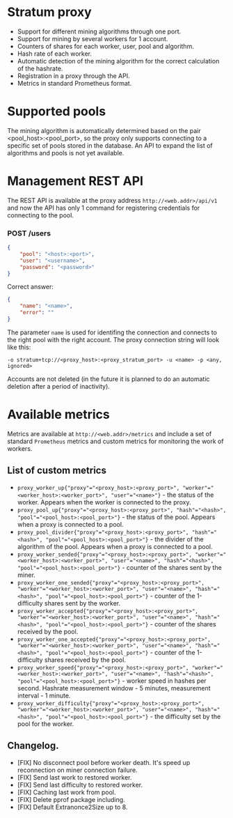 # Stratum proxy
* Support for different mining algorithms through one port.
* Support for mining by several workers for 1 account.
* Counters of shares for each worker, user, pool and algorithm.
* Hash rate of each worker.
* Automatic detection of the mining algorithm for the correct calculation of the hashrate.
* Registration in a proxy through the API.
* Metrics in standard Prometheus format.

# Supported pools
The mining algorithm is automatically determined based on the pair <pool_host>:<pool_port>, so the proxy only supports connecting to a specific set of pools stored in the database. An API to expand the list of algorithms and pools is not yet available.

# Management REST API
The REST API is available at the proxy address `http://<web.addr>/api/v1` and now the API has only 1 command for registering credentials for connecting to the pool.

### POST /users
```json
{
    "pool": "<host>:<port>",
    "user": "<username>",
    "password": "<password>"
}
```
Correct answer:
```json
{
    "name": "<name>",
    "error": ""
}
```
The parameter `name` is used for identifing the connection and connects to the right pool with the right account. The proxy connection string will look like this:
```
-o stratum+tcp://<proxy_host>:<proxy_stratum_port> -u <name> -p <any, ignored>
```
Accounts are not deleted (in the future it is planned to do an automatic deletion after a period of inactivity).

# Available metrics
Metrics are available at `http://<web.addr>/metrics` and include a set of standard `Prometheus` metrics and custom metrics for monitoring the work of workers.

## List of custom metrics
* `proxy_worker_up{"proxy"="<proxy_host>:<proxy_port>", "worker"="<worker_host>:<worker_port>", "user"="<name>"}` - the status of the worker. Appears when the worker is connected to the proxy.
* `proxy_pool_up{"proxy"="<proxy_host>:<proxy_port>", "hash"="<hash>", "pool"="<pool_host>:<pool_port>"}` - the status of the pool. Appears when a proxy is connected to a pool.
* `proxy_pool_divider{"proxy"="<proxy_host>:<proxy_port>", "hash"="<hash>", "pool"="<pool_host>:<pool_port>"}` - the divider of the algorithm of the pool. Appears when a proxy is connected to a pool.
* `proxy_worker_sended{"proxy"="<proxy_host>:<proxy_port>", "worker"="<worker_host>:<worker_port>", "user"="<name>", "hash"="<hash>", "pool"="<pool_host>:<pool_port>"}` - counter of the shares sent by the miner.
* `proxy_worker_one_sended{"proxy"="<proxy_host>:<proxy_port>", "worker"="<worker_host>:<worker_port>", "user"="<name>", "hash"="<hash>", "pool"="<pool_host>:<pool_port>"}` - counter of the 1-difficulty shares sent by the worker.
* `proxy_worker_accepted{"proxy"="<proxy_host>:<proxy_port>", "worker"="<worker_host>:<worker_port>", "user"="<name>", "hash"="<hash>", "pool"="<pool_host>:<pool_port>"}` - counter of the shares received by the pool.
* `proxy_worker_one_accepted{"proxy"="<proxy_host>:<proxy_port>", "worker"="<worker_host>:<worker_port>", "user"="<name>", "hash"="<hash>", "pool"="<pool_host>:<pool_port>"}` - counter of the 1-difficulty shares received by the pool.
* `proxy_worker_speed{"proxy"="<proxy_host>:<proxy_port>", "worker"="<worker_host>:<worker_port>", "user"="<name>", "hash"="<hash>", "pool"="<pool_host>:<pool_port>"}` - worker speed in hashes per second. Hashrate measurement window - 5 minutes, measurement interval - 1 minute.
* `proxy_worker_difficulty{"proxy"="<proxy_host>:<proxy_port>", "worker"="<worker_host>:<worker_port>", "user"="<name>", "hash"="<hash>", "pool"="<pool_host>:<pool_port>"}` - the difficulty set by the pool for the worker.

## Changelog.
* [FIX] No disconnect pool before worker death. It's speed up reconnection on miner connection failure.
* [FIX] Send last work to restored worker.
* [FIX] Send last difficulty to restored worker.
* [FIX] Caching last work from pool.
* [FIX] Delete pprof package including.
* [FIX] Default Extranonce2Size up to 8.
